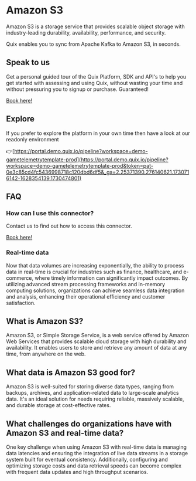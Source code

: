 <!-- START MARKDOWN -->
<!--[tech-name]-->
# Amazon S3

<!--[blurb-about-tech]-->
Amazon S3 is a storage service that provides scalable object storage with industry-leading durability, availability, performance, and security.

Quix enables you to sync from Apache Kafka <span id="to_or_from">to</span> <span id="techname">Amazon S3</span>, in seconds.

## Speak to us

Get a personal guided tour of the Quix Platform, SDK and API's to help you get started with assessing and using Quix, without wasting your time and without pressuring you to signup or purchase. Guaranteed!

[Book here!](https://share.hsforms.com/1iW0TmZzKQMChk0lxd_tGiw4yjw2?__hstc=175542013.19c333c2ae8002be5fbc6a17a447e442.1730474801833.1730474801833.1730716142494.2&__hssc=175542013.2.1730716142494&__hsfp=3927774151)

## Explore

If you prefer to explore the platform in your own time then have a look at our readonly environment

👉[https://portal.demo.quix.io/pipeline?workspace=demo-gametelemetrytemplate-prod](https://portal.demo.quix.io/pipeline?workspace=demo-gametelemetrytemplate-prod&token=pat-0e3c85cd4fc5436998718c120dbd6df5&_ga=2.25371390.276140621.1730716142-1628354139.1730474801)

## FAQ 

### How can I use this connector?

Contact us to find out how to access this connector.

[Book here!](https://share.hsforms.com/1iW0TmZzKQMChk0lxd_tGiw4yjw2?__hstc=175542013.19c333c2ae8002be5fbc6a17a447e442.1730474801833.1730474801833.1730716142494.2&__hssc=175542013.2.1730716142494&__hsfp=3927774151)

### Real-time data

Now that data volumes are increasing exponentially, the ability to process data in real-time is crucial for industries such as finance, healthcare, and e-commerce, where timely information can significantly impact outcomes. By utilizing advanced stream processing frameworks and in-memory computing solutions, organizations can achieve seamless data integration and analysis, enhancing their operational efficiency and customer satisfaction.

## What is <span id="techname">Amazon S3</span>?

<!--[tech-seo-text]-->
Amazon S3, or Simple Storage Service, is a web service offered by Amazon Web Services that provides scalable cloud storage with high durability and availability. It enables users to store and retrieve any amount of data at any time, from anywhere on the web.

## What data is <span id="techname">Amazon S3</span> good for?

<!--[tech-data-seo-text]-->
Amazon S3 is well-suited for storing diverse data types, ranging from backups, archives, and application-related data to large-scale analytics data. It's an ideal solution for needs requiring reliable, massively scalable, and durable storage at cost-effective rates.

## What challenges do organizations have with <span id="techname">Amazon S3</span> and real-time data?

<!--[tech-challenges-seo-text]-->
One key challenge when using Amazon S3 with real-time data is managing data latencies and ensuring the integration of live data streams in a storage system built for eventual consistency. Additionally, configuring and optimizing storage costs and data retrieval speeds can become complex with frequent data updates and high throughput scenarios.
<!-- END MARKDOWN -->